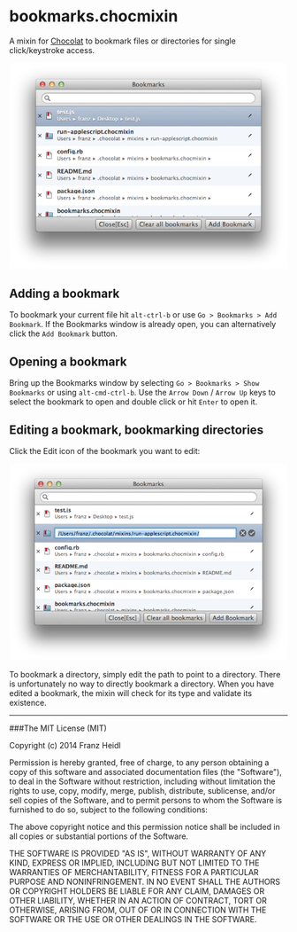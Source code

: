 # bookmarks.chocmixin

A mixin for [Chocolat](http://www.chocolatapp.com) to bookmark files or directories for single click/keystroke access.

![bookmarks.chocmixin Screenshot](http://github.com/franzheidl/bookmarks.chocmixin/raw/master/screenshots/bookmarks.png)

## Adding a bookmark
To bookmark your current file hit `alt-ctrl-b` or use `Go > Bookmarks > Add Bookmark`.
If the Bookmarks window is already open, you can alternatively click the `Add Bookmark` button.

## Opening a bookmark
Bring up the Bookmarks window by selecting `Go > Bookmarks > Show Bookmarks` or using `alt-cmd-ctrl-b`. Use the `Arrow Down` / `Arrow Up` keys to select the bookmark to open and double click or hit `Enter` to open it.

## Editing a bookmark, bookmarking directories
Click the Edit icon of the bookmark you want to edit:

![Editing Screenshot](http://github.com/franzheidl/bookmarks.chocmixin/raw/master/screenshots/bookmarks-edit.png)

To bookmark a directory, simply edit the path to point to a directory. There is unfortunately no way to directly bookmark a directory.
When you have edited a bookmark, the mixin will check for its type and validate its existence.


---



###The MIT License (MIT)


Copyright (c) 2014 Franz Heidl

Permission is hereby granted, free of charge, to any person obtaining a copy
of this software and associated documentation files (the "Software"), to deal
in the Software without restriction, including without limitation the rights
to use, copy, modify, merge, publish, distribute, sublicense, and/or sell
copies of the Software, and to permit persons to whom the Software is
furnished to do so, subject to the following conditions:

The above copyright notice and this permission notice shall be included in
all copies or substantial portions of the Software.

THE SOFTWARE IS PROVIDED "AS IS", WITHOUT WARRANTY OF ANY KIND, EXPRESS OR
IMPLIED, INCLUDING BUT NOT LIMITED TO THE WARRANTIES OF MERCHANTABILITY,
FITNESS FOR A PARTICULAR PURPOSE AND NONINFRINGEMENT. IN NO EVENT SHALL THE
AUTHORS OR COPYRIGHT HOLDERS BE LIABLE FOR ANY CLAIM, DAMAGES OR OTHER
LIABILITY, WHETHER IN AN ACTION OF CONTRACT, TORT OR OTHERWISE, ARISING FROM,
OUT OF OR IN CONNECTION WITH THE SOFTWARE OR THE USE OR OTHER DEALINGS IN
THE SOFTWARE.


